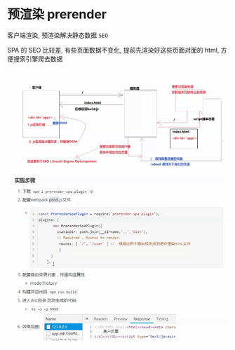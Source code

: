 # 预渲染 prerender

客户端渲染, 预渲染解决静态数据 `SEO`

SPA 的 SEO 比较差, 有些页面数据不变化, 提前先渲染好这些页面对面的 html, 方便搜索引擎爬去数据

![](./media/kkb-prerender.png)

![](./media/kkb-prerender2.png)